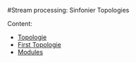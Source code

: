 #<a name="top"></a>Stream processing: Sinfonier Topologies

Content:<br>

* [Topologie](#section1)
* [First Topologie](#section2)
* [Modules](#section3)